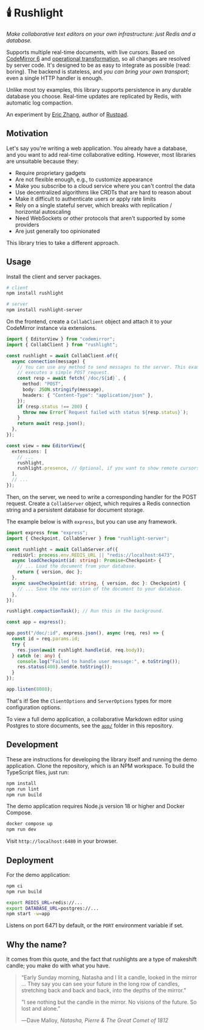 # 🕯️ Rushlight

_Make collaborative text editors on your own infrastructure: just Redis and a
database._

Supports multiple real-time documents, with live cursors. Based on
[CodeMirror 6](https://codemirror.net/) and
[operational transformation](https://codemirror.net/examples/collab/), so all
changes are resolved by server code. It's designed to be as easy to integrate as
possible (read: boring). The backend is stateless, and _you can bring your own
transport_; even a single HTTP handler is enough.

Unlike most toy examples, this library supports persistence in any durable
database you choose. Real-time updates are replicated by Redis, with automatic
log compaction.

An experiment by [Eric Zhang](https://www.ekzhang.com/), author of
[Rustpad](https://github.com/ekzhang/rustpad).

## Motivation

Let's say you're writing a web application. You already have a database, and you
want to add real-time collaborative editing. However, most libraries are
unsuitable because they:

- Require proprietary gadgets
- Are not flexible enough, e.g., to customize appearance
- Make you subscribe to a cloud service where you can't control the data
- Use decentralized algorithms like CRDTs that are hard to reason about
- Make it difficult to authenticate users or apply rate limits
- Rely on a single stateful server, which breaks with replication / horizontal
  autoscaling
- Need WebSockets or other protocols that aren't supported by some providers
- Are just generally too opinionated

This library tries to take a different approach.

## Usage

Install the client and server packages.

```bash
# client
npm install rushlight

# server
npm install rushlight-server
```

On the frontend, create a `CollabClient` object and attach it to your CodeMirror
instance via extensions.

```ts
import { EditorView } from "codemirror";
import { CollabClient } from "rushlight";

const rushlight = await CollabClient.of({
  async connection(message) {
    // You can use any method to send messages to the server. This example
    // executes a simple POST request.
    const resp = await fetch(`/doc/${id}`, {
      method: "POST",
      body: JSON.stringify(message),
      headers: { "Content-Type": "application/json" },
    });
    if (resp.status !== 200) {
      throw new Error(`Request failed with status ${resp.status}`);
    }
    return await resp.json();
  },
});

const view = new EditorView({
  extensions: [
    // ...
    rushlight,
    rushlight.presence, // Optional, if you want to show remote cursors.
  ],
  // ...
});
```

Then, on the server, we need to write a corresponding handler for the POST
request. Create a `CollabServer` object, which requires a Redis connection
string and a persistent database for document storage.

The example below is with `express`, but you can use any framework.

```ts
import express from "express";
import { Checkpoint, CollabServer } from "rushlight-server";

const rushlight = await CollabServer.of({
  redisUrl: process.env.REDIS_URL || "redis://localhost:6473",
  async loadCheckpoint(id: string): Promise<Checkpoint> {
    // ... Load the document from your database.
    return { version, doc };
  },
  async saveCheckpoint(id: string, { version, doc }: Checkpoint) {
    // ... Save the new version of the document to your database.
  },
});

rushlight.compactionTask(); // Run this in the background.

const app = express();

app.post("/doc/:id", express.json(), async (req, res) => {
  const id = req.params.id;
  try {
    res.json(await rushlight.handle(id, req.body));
  } catch (e: any) {
    console.log("Failed to handle user message:", e.toString());
    res.status(400).send(e.toString());
  }
});

app.listen(8080);
```

That's it! See the `ClientOptions` and `ServerOptions` types for more
configuration options.

To view a full demo application, a collaborative Markdown editor using Postgres
to store documents, see the [`app/`](app/) folder in this repository.

## Development

These are instructions for developing the library itself and running the demo
application. Clone the repository, which is an NPM workspace. To build the
TypeScript files, just run:

```bash
npm install
npm run lint
npm run build
```

The demo application requires Node.js version 18 or higher and Docker Compose.

```bash
docker compose up
npm run dev
```

Visit `http://localhost:6480` in your browser.

## Deployment

For the demo application:

```bash
npm ci
npm run build

export REDIS_URL=redis://...
export DATABASE_URL=postgres://...
npm start -w=app
```

Listens on port 6471 by default, or the `PORT` environment variable if set.

## Why the name?

It comes from this quote, and the fact that rushlights are a type of makeshift
candle; you make do with what you have.

> “Early Sunday morning, Natasha and I lit a candle, looked in the mirror … They
> say you can see your future in the long row of candles, stretching back and
> back and back, into the depths of the mirror.”
>
> ”I see nothing but the candle in the mirror. No visions of the future. So lost
> and alone.”
>
> ―Dave Malloy, _Natasha, Pierre & The Great Comet of 1812_
